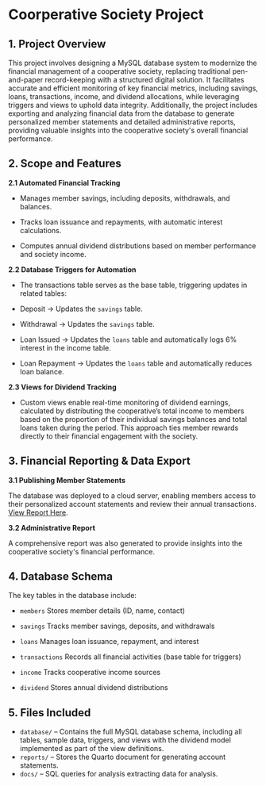 # Coorperative Society Project 

## 1. Project Overview

This project involves designing a MySQL database system  to modernize the financial management of a cooperative society, replacing traditional pen-and-paper record-keeping with a structured digital solution. It facilitates accurate and efficient monitoring of key financial metrics, including savings, loans, transactions, income, and dividend allocations, while leveraging triggers and views to uphold data integrity. Additionally, the project includes exporting and analyzing financial data from the database to generate personalized member statements and detailed administrative reports, providing valuable insights into the cooperative society's overall financial performance.

## 2. Scope and Features

**2.1 Automated Financial Tracking**

  - Manages member savings, including deposits, withdrawals, and balances.

  - Tracks loan issuance and repayments, with automatic interest calculations.

  - Computes annual dividend distributions based on member performance and society income.

**2.2  Database Triggers for Automation**

  - The transactions table serves as the base table, triggering updates in related tables:

  - Deposit → Updates the `savings` table.

  - Withdrawal → Updates the `savings` table.

  - Loan Issued → Updates the `loans` table and automatically logs 6% interest in the income table.

  - Loan Repayment → Updates the `loans` table and automatically reduces loan balance.

**2.3 Views for Dividend Tracking**

  - Custom views enable real-time monitoring of dividend earnings, calculated by distributing the cooperative’s total income to members based on the proportion of their individual savings balances and total loans taken during the period. This approach ties member rewards directly to their financial engagement with the society.

## 3. Financial Reporting & Data Export

**3.1 Publishing Member Statements**

The database was deployed to a cloud server, enabling members access to their personalized account statements and review their annual transactions. [View Report Here](https://5a90nh-dunni-olu0ajayi.shinyapps.io/statement/).

**3.2 Administrative Report**

A comprehensive report was also generated to provide insights into the cooperative society's financial performance.

## 4. Database Schema
The key tables in the database include:

- `members` Stores member details (ID, name, contact)

- `savings` Tracks member savings, deposits, and withdrawals

- `loans` Manages loan issuance, repayment, and interest

- `transactions` Records all financial activities (base table for triggers)

- `income` Tracks cooperative income sources

- `dividend` Stores annual dividend distributions

## 5. Files Included 

- `database/` – Contains the full MySQL database schema, including all tables, sample data, triggers, and views with the dividend model implemented as part of the view definitions.
- `reports/` – Stores the Quarto document for generating account statements.
- `docs/` –  SQL queries for analysis extracting data for analysis.
